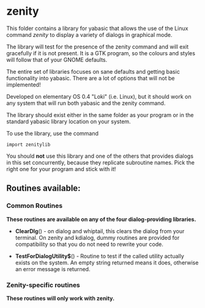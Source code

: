 # zenity

This folder contains a library for yabasic that allows the use of the Linux command *zenity* to display a variety of dialogs in graphical mode.

The library will test for the presence of the zenity command and will exit gracefully if it is not present. It is a GTK program, so the colours and styles will follow that of your GNOME defaults.

The entire set of libraries focuses on sane defaults and getting basic functionality into yabasic. There are a lot of options that will not be implemented!

Developed on elementary OS 0.4 "Loki" (i.e. Linux), but it should work on any system that will run both yabasic and the zenity command.

The library should exist either in the same folder as your program or in the standard yabasic library location on your system.

To use the library, use the command 

    import zenitylib

You should **not** use this library and one of the others that provides dialogs in this set concurrently, because they replicate subroutine names. Pick the right one for your program and stick with it!

## Routines available:

### Common Routines

**These routines are available on any of the four dialog-providing libraries.**

+ **ClearDlg**\(\) - on dialog and whiptail, this clears the dialog from your terminal. On zenity and kdialog, dummy routines are provided for compatibility so that you do not need to rewrite your code.

+ **TestForDialogUtility\$**\(\) - Routine to test if the called utility actually exists on the system. An empty string returned means it does, otherwise an error message is returned.

### Zenity-specific routines

**These routines will only work with zenity.**





